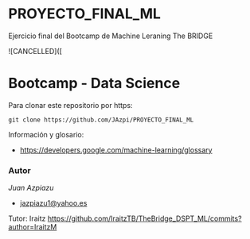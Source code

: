 # PROYECTO_FINAL_ML
Ejercicio final del Bootcamp de Machine Leraning The BRIDGE

![CANCELLED]([

# Bootcamp - Data Science

Para clonar este repositorio por https:

```
git clone https://github.com/JAzpi/PROYECTO_FINAL_ML
```

Información y glosario:

- https://developers.google.com/machine-learning/glossary

### Autor

 *Juan Azpiazu*
- jazpiazu1@yahoo.es

Tutor: Iraitz https://github.com/IraitzTB/TheBridge_DSPT_ML/commits?author=IraitzM 
